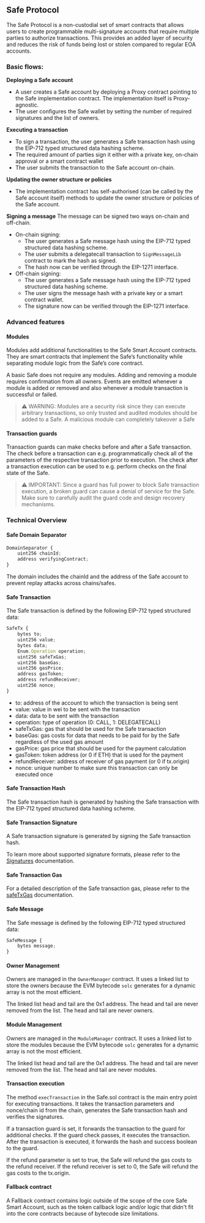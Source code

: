 ## Safe Protocol

The Safe Protocol is a non-custodial set of smart contracts that allows users to create programmable multi-signature accounts that require multiple parties to authorize transactions. This provides an added layer of security and reduces the risk of funds being lost or stolen compared to regular EOA accounts.

### Basic flows:

**Deploying a Safe account**

-   A user creates a Safe account by deploying a Proxy contract pointing to the Safe implementation contract. The implementation itself is Proxy-agnostic.
-   The user configures the Safe wallet by setting the number of required signatures and the list of owners.

**Executing a transaction**

-   To sign a transaction, the user generates a Safe transaction hash using the EIP-712 typed structured data hashing scheme.
-   The required amount of parties sign it either with a private key, on-chain approval or a smart contract wallet
-   The user submits the transaction to the Safe account on-chain.

**Updating the owner structure or policies**

-   The implementation contract has self-authorised (can be called by the Safe account itself) methods to update the owner structure or policies of the Safe account.

**Signing a message**
The message can be signed two ways on-chain and off-chain.

-   On-chain signing:
    -   The user generates a Safe message hash using the EIP-712 typed structured data hashing scheme.
    -   The user submits a delegatecall transaction to `SignMessageLib` contract to mark the hash as signed.
    -   The hash now can be verified through the EIP-1271 interface.
-   Off-chain signing:
    -   The user generates a Safe message hash using the EIP-712 typed structured data hashing scheme.
    -   The user signs the message hash with a private key or a smart contract wallet.
    -   The signature now can be verified through the EIP-1271 interface.

### Advanced features

#### Modules

Modules add additional functionalities to the Safe Smart Account contracts. They are smart contracts that implement the Safe’s functionality while separating module logic from the Safe’s core contract.

A basic Safe does not require any modules. Adding and removing a module requires confirmation from all owners. Events are emitted whenever a module is added or removed and also whenever a module transaction is successful or failed.

> ⚠️ WARNING: Modules are a security risk since they can execute arbitrary transactions,
> so only trusted and audited modules should be added to a Safe. A malicious module can completely takeover a Safe

#### Transaction guards

Transaction guards can make checks before and after a Safe transaction.
The check before a transaction can e.g. programmatically check all of the parameters of the respective transaction prior to execution. The check after a transaction execution can be used to e.g. perform checks on the final state of the Safe.

> ⚠️ IMPORTANT: Since a guard has full power to block Safe transaction execution,
> a broken guard can cause a denial of service for the Safe. Make sure to carefully audit the guard code and design recovery mechanisms.

### Technical Overview

#### Safe Domain Separator

```js
DomainSeparator {
    uint256 chainId;
    address verifyingContract;
}
```

The domain includes the chainId and the address of the Safe account to prevent replay attacks across chains/safes.

#### Safe Transaction

The Safe transaction is defined by the following EIP-712 typed structured data:

```js
SafeTx {
    bytes to;
    uint256 value;
    bytes data;
    Enum.Operation operation;
    uint256 safeTxGas;
    uint256 baseGas;
    uint256 gasPrice;
    address gasToken;
    address refundReceiver;
    uint256 nonce;
}
```

-   to: address of the account to which the transaction is being sent
-   value: value in wei to be sent with the transaction
-   data: data to be sent with the transaction
-   operation: type of operation (0: CALL, 1: DELEGATECALL)
-   safeTxGas: gas that should be used for the Safe transaction
-   baseGas: gas costs for data that needs to be paid for by the Safe regardless of the used gas amount
-   gasPrice: gas price that should be used for the payment calculation
-   gasToken: token address (or 0 if ETH) that is used for the payment
-   refundReceiver: address of receiver of gas payment (or 0 if tx.origin)
-   nonce: unique number to make sure this transaction can only be executed once

#### Safe Transaction Hash

The Safe transaction hash is generated by hashing the Safe transaction with the EIP-712 typed structured data hashing scheme.

#### Safe Transaction Signature

A Safe transaction signature is generated by signing the Safe transaction hash.

To learn more about supported signature formats, please refer to the [Signatures](./signatures.md) documentation.

#### Safe Transaction Gas

For a detailed description of the Safe transaction gas, please refer to the [safeTxGas](./safe_tx_gas.md) documentation.

#### Safe Message

The Safe message is defined by the following EIP-712 typed structured data:

```js
SafeMessage {
    bytes message;
}
```

#### Owner Management

Owners are managed in the `OwnerManager` contract. It uses a linked list to store the owners because the EVM bytecode `solc` generates for a dynamic array is not the most efficient.

The linked list head and tail are the 0x1 address. The head and tail are never removed from the list. The head and tail are never owners.

#### Module Management

Owners are managed in the `ModuleManager` contract. It uses a linked list to store the modules because the EVM bytecode `solc` generates for a dynamic array is not the most efficient.

The linked list head and tail are the 0x1 address. The head and tail are never removed from the list. The head and tail are never modules.

#### Transaction execution

The method `execTransaction` in the Safe.sol contract is the main entry point for executing transactions.
It takes the transaction parameters and nonce/chain id from the chain, generates the Safe transaction hash and verifies the signatures.

If a transaction guard is set, it forwards the transaction to the guard for additional checks. If the guard check passes, it executes the transaction. After the transaction is executed, it forwards the hash and success boolean to the guard.

If the refund parameter is set to true, the Safe will refund the gas costs to the refund receiver. If the refund receiver is set to 0, the Safe will refund the gas costs to the tx.origin.

#### Fallback contract

A Fallback contract contains logic outside of the scope of the core Safe Smart Account, such as the token callback logic and/or logic that didn't fit into the core contracts because of bytecode size limitations.

